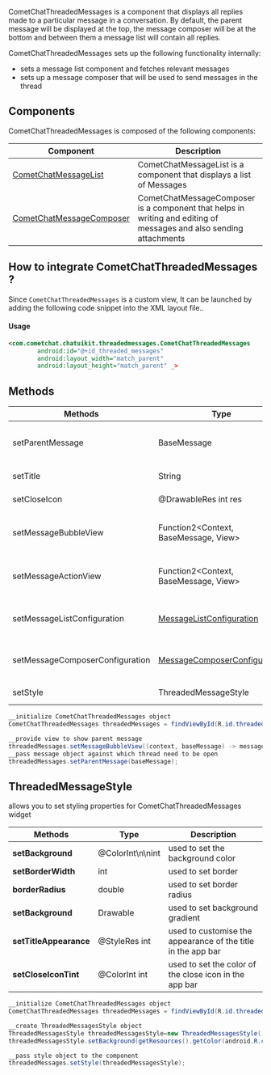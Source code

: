 CometChatThreadedMessages is a component that displays all replies made to a particular message in a conversation. By default, the parent message will be displayed at the top, the message composer will be at the bottom and between them a message list will contain all replies.

CometChatThreadedMessages sets up the following functionality internally:

- sets a message list component and fetches relevant messages
- sets up a message composer that will be used to send messages in the thread

## Components

CometChatThreadedMessages is composed of the following components:

| Component | Description | 
| ---- | ---- | 
| [CometChatMessageList](https://www.cometchat.com/docs/v3/android-v4-uikit/message-list) | CometChatMessageList is a component that displays a list of Messages | 
| [CometChatMessageComposer](https://www.cometchat.com/docs/v3/android-v4-uikit/message-composer) | CometChatMessageComposer is a component that helps in writing and editing of messages and also sending attachments | 


## How to integrate CometChatThreadedMessages ?

Since `CometChatThreadedMessages` is a custom view, It can be launched by adding the following code snippet into the XML layout file..

#### Usage

```xml
<com.cometchat.chatuikit.threadedmessages.CometChatThreadedMessages
        android:id="@+id_threaded_messages"
        android:layout_width="match_parent"
        android:layout_height="match_parent" _>
```



## Methods

| Methods | Type | Description | 
| ---- | ---- | ---- | 
| setParentMessage | BaseMessage | used to to set the message for which the replies need to be fetched | 
| setTitle | String | used to set title in the app bar | 
| setCloseIcon | @DrawableRes int res | used to set the icon to exit the widget | 
| setMessageBubbleView | Function2&lt;Context, BaseMessage, View&gt; | used to override the default UI component that displays the parent message | 
| setMessageActionView | Function2&lt;Context, BaseMessage, View&gt; | used to override the default UI component that displays the number of replies | 
| setMessageListConfiguration | [MessageListConfiguration](https://www.cometchat.com/docs/v3/android-v4-uikit/message-list-configuration) | used to customize the `CometChatMessageList` component being used internally | 
| setMessageComposerConfiguration | [MessageComposerConfiguration](https://www.cometchat.com/docs/v3/android-v4-uikit/message-composer-configuration) | used to customize the `CometChatMessageComposer` component being used internally | 
| setStyle | ThreadedMessageStyle | used to customize the appearance of the widget | 


```java
__initialize CometChatThreadedMessages object
CometChatThreadedMessages threadedMessages = findViewById(R.id.threaded_messages);

__provide view to show parent message
threadedMessages.setMessageBubbleView((context, baseMessage) -> messageBubble);
__pass message object against which thread need to be open
threadedMessages.setParentMessage(baseMessage);
```



## ThreadedMessageStyle

allows you to set styling properties for CometChatThreadedMessages widget

| Methods | Type | Description | 
| ---- | ---- | ---- | 
| **setBackground** | @ColorInt\n\nint | used to set the background color | 
| **setBorderWidth** | int | used to set border | 
| **borderRadius** | double | used to set border radius | 
| **setBackground** | Drawable | used to set background gradient | 
| **setTitleAppearance** | @StyleRes int | used to customise the appearance of the title in the app bar | 
| **setCloseIconTint** | @ColorInt int | used to set the color of the close icon in the app bar | 


```java
__initialize CometChatThreadedMessages object
CometChatThreadedMessages threadedMessages = findViewById(R.id.threaded_messages);

__create ThreadedMessagesStyle object
ThreadedMessagesStyle threadedMessagesStyle=new ThreadedMessagesStyle();
threadedMessagesStyle.setBackground(getResources().getColor(android.R.color.holo_red_light));

__pass style object to the component
threadedMessages.setStyle(threadedMessagesStyle);
```

